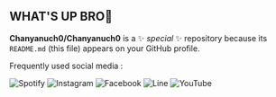 ## WHAT'S UP BRO👋


**Chanyanuch0/Chanyanuch0** is a ✨ _special_ ✨ repository because its `README.md` (this file) appears on your GitHub profile.

Frequently used social media :

![Spotify](https://img.shields.io/badge/Spotify-1ED760?style=for-the-badge&logo=spotify&logoColor=white) 
![Instagram](https://img.shields.io/badge/Instagram-%23E4405F.svg?style=for-the-badge&logo=Instagram&logoColor=white)
![Facebook](https://img.shields.io/badge/Facebook-%231877F2.svg?style=for-the-badge&logo=Facebook&logoColor=white)
![Line](https://img.shields.io/badge/Line-00C300?style=for-the-badge&logo=line&logoColor=white)
![YouTube](https://img.shields.io/badge/YouTube-%23FF0000.svg?style=for-the-badge&logo=YouTube&logoColor=white)
